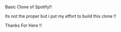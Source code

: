 Basic Clone of Spotify!!

Its not the proper but i put my effort to build this clone !!

Thanks For Here !!
